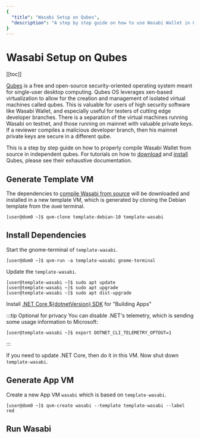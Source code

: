 ```yaml
---
{
  "title": "Wasabi Setup on Qubes",
  "description": "A step by step guide on how to use Wasabi Wallet in Qubes OS. This is the Wasabi documentation, an archive of knowledge about the open-source, non-custodial and privacy-focused Bitcoin wallet for desktop."
}
---
```


# Wasabi Setup on Qubes

[[toc]]

[Qubes](https://qubes-os.org/) is a free and open-source security-oriented operating system meant for single-user desktop computing.
Qubes OS leverages xen-based virtualization to allow for the creation and management of isolated virtual machines called qubes.
This is valuable for users of high security software like Wasabi Wallet, and especially useful for testers of cutting edge developer branches.
There is a separation of the virtual machines running Wasabi on testnet, and those running on mainnet with valuable private keys.
If a reviewer compiles a malicious developer branch, then his mainnet private keys are secure in a different qube.

This is a step by step guide on how to properly compile Wasabi Wallet from source in independent qubes.
For tutorials on how to [download](https://www.qubes-os.org/downloads/) and [install](https://www.qubes-os.org/doc/installation-guide/) Qubes, please see their exhaustive documentation.

## Generate Template VM

The dependencies to [compile Wasabi from source](/using-wasabi/BuildSource.md) will be downloaded and installed in a new template VM, which is generated by cloning the Debian template from the `dom0` terminal.

```
[user@dom0 ~]$ qvm-clone template-debian-10 template-wasabi
```

## Install Dependencies

Start the gnome-terminal of `template-wasabi`.

```
[user@dom0 ~]$ qvm-run -a template-wasabi gnome-terminal
```

Update the `template-wasabi`.

```
[user@template-wasabi ~]$ sudo apt update
[user@template-wasabi ~]$ sudo apt upgrade
[user@template-wasabi ~]$ sudo apt dist-upgrade
```

Install [.NET Core ${dotnetVersion} SDK](https://www.microsoft.com/net/download) for "Building Apps"

:::tip Optional for privacy
You can disable .NET's telemetry, which is sending some usage information to Microsoft:

```
[user@template-wasabi ~]$ export DOTNET_CLI_TELEMETRY_OPTOUT=1
```
:::

If you need to update .NET Core, then do it in this VM.
Now shut down `template-wasabi`.

## Generate App VM

Create a new App VM `wasabi` which is based on `template-wasabi`.

```
[user@dom0 ~]$ qvm-create wasabi --template template-wasabi --label red
```

## Run Wasabi

